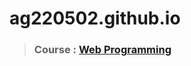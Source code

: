 # ag220502.github.io
> ### Course : [Web Programming](http://www.macs.hw.ac.uk/students/cs/courses/f28wp-web-programming/)
